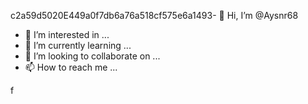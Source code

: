 c2a59d5020E449a0f7db6a76a518cf575e6a1493- 👋 Hi, I’m @Aysnr68
- 👀 I’m interested in ...
- 🌱 I’m currently learning ...
- 💞️ I’m looking to collaborate on ...
- 📫 How to reach me ...

<!---
Aysnr68/Aysnr68 is a ✨ special ✨ repository because its `README.md` (this file) appears on your GitHub profile.
You can click the Preview link to take a look at your changes.
--->
f